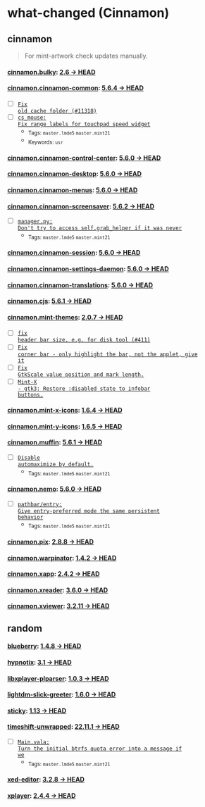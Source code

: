 # what-changed (Cinnamon)
## cinnamon
> For mint-artwork check updates manually.

#### [cinnamon.bulky](https://github.com/linuxmint/bulky): [2.6 → HEAD](https://github.com/linuxmint/bulky/compare/2.6...HEAD)


#### [cinnamon.cinnamon-common](https://github.com/linuxmint/cinnamon): [5.6.4 → HEAD](https://github.com/linuxmint/cinnamon/compare/5.6.4...HEAD)

- [ ] [<code>Fix old cache folder (#11318)</code>](https://github.com/linuxmint/cinnamon/commit/a53596d7d5a56009d0560c6100e455778a956579)
- [ ] [<code>cs_mouse: Fix range labels for touchpad speed widget</code>](https://github.com/linuxmint/cinnamon/commit/b92a48873a8e5be8309418037cbadbbe85ce6cf3)
  - <sub>Tags: <code>master.lmde5</code> <code>master.mint21</code></sub>
  - <sub>Keywords: <code>usr</code></sub>

#### [cinnamon.cinnamon-control-center](https://github.com/linuxmint/cinnamon-control-center): [5.6.0 → HEAD](https://github.com/linuxmint/cinnamon-control-center/compare/5.6.0...HEAD)


#### [cinnamon.cinnamon-desktop](https://github.com/linuxmint/cinnamon-desktop): [5.6.0 → HEAD](https://github.com/linuxmint/cinnamon-desktop/compare/5.6.0...HEAD)


#### [cinnamon.cinnamon-menus](https://github.com/linuxmint/cinnamon-menus): [5.6.0 → HEAD](https://github.com/linuxmint/cinnamon-menus/compare/5.6.0...HEAD)


#### [cinnamon.cinnamon-screensaver](https://github.com/linuxmint/cinnamon-screensaver): [5.6.2 → HEAD](https://github.com/linuxmint/cinnamon-screensaver/compare/5.6.2...HEAD)

- [ ] [<code>manager.py:  Don't try to access self.grab_helper if it was never</code>](https://github.com/linuxmint/cinnamon-screensaver/commit/b032c8df529653a13d937360076ce76dd20d2e61)
  - <sub>Tags: <code>master.lmde5</code> <code>master.mint21</code></sub>

#### [cinnamon.cinnamon-session](https://github.com/linuxmint/cinnamon-session): [5.6.0 → HEAD](https://github.com/linuxmint/cinnamon-session/compare/5.6.0...HEAD)


#### [cinnamon.cinnamon-settings-daemon](https://github.com/linuxmint/cinnamon-settings-daemon): [5.6.0 → HEAD](https://github.com/linuxmint/cinnamon-settings-daemon/compare/5.6.0...HEAD)


#### [cinnamon.cinnamon-translations](https://github.com/linuxmint/cinnamon-translations): [5.6.0 → HEAD](https://github.com/linuxmint/cinnamon-translations/compare/5.6.0...HEAD)


#### [cinnamon.cjs](https://github.com/linuxmint/cjs): [5.6.1 → HEAD](https://github.com/linuxmint/cjs/compare/5.6.1...HEAD)


#### [cinnamon.mint-themes](https://github.com/linuxmint/mint-themes): [2.0.7 → HEAD](https://github.com/linuxmint/mint-themes/compare/2.0.7...HEAD)

- [ ] [<code>fix header bar size, e.g. for disk tool (#411)</code>](https://github.com/linuxmint/mint-themes/commit/3a5312196d6cbd0b56ca37c65668e177cc718886)
- [ ] [<code>Fix corner bar - only highlight the bar, not the applet, give it</code>](https://github.com/linuxmint/mint-themes/commit/93d1ad8b9cb26606e3983bc2bc92cf1d6f0657ac)
- [ ] [<code>Fix GtkScale value position and mark length.</code>](https://github.com/linuxmint/mint-themes/commit/0218c73bb6ba888a696db21c746b7630adb02257)
- [ ] [<code>Mint-X - gtk3: Restore :disabled state to infobar buttons.</code>](https://github.com/linuxmint/mint-themes/commit/558df456c54b9441da3dc2139c69a6557c04af98)

#### [cinnamon.mint-x-icons](https://github.com/linuxmint/mint-x-icons): [1.6.4 → HEAD](https://github.com/linuxmint/mint-x-icons/compare/1.6.4...HEAD)


#### [cinnamon.mint-y-icons](https://github.com/linuxmint/mint-y-icons): [1.6.5 → HEAD](https://github.com/linuxmint/mint-y-icons/compare/1.6.5...HEAD)


#### [cinnamon.muffin](https://github.com/linuxmint/muffin): [5.6.1 → HEAD](https://github.com/linuxmint/muffin/compare/5.6.1...HEAD)

- [ ] [<code>Disable automaximize by default.</code>](https://github.com/linuxmint/muffin/commit/ad8487cea441f646eea9d0bbd9a6a62f8bfd26e7)
  - <sub>Tags: <code>master.lmde5</code> <code>master.mint21</code></sub>

#### [cinnamon.nemo](https://github.com/linuxmint/nemo): [5.6.0 → HEAD](https://github.com/linuxmint/nemo/compare/5.6.0...HEAD)

- [ ] [<code>pathbar/entry: Give entry-preferred mode the same persistent behavior</code>](https://github.com/linuxmint/nemo/commit/003e516cdaadd9a7d5ce0031c0280f2e51b779e0)
  - <sub>Tags: <code>master.lmde5</code> <code>master.mint21</code></sub>

#### [cinnamon.pix](https://github.com/linuxmint/pix): [2.8.8 → HEAD](https://github.com/linuxmint/pix/compare/2.8.8...HEAD)


#### [cinnamon.warpinator](https://github.com/linuxmint/warpinator): [1.4.2 → HEAD](https://github.com/linuxmint/warpinator/compare/1.4.2...HEAD)


#### [cinnamon.xapp](https://github.com/linuxmint/xapp): [2.4.2 → HEAD](https://github.com/linuxmint/xapp/compare/2.4.2...HEAD)


#### [cinnamon.xreader](https://github.com/linuxmint/xreader): [3.6.0 → HEAD](https://github.com/linuxmint/xreader/compare/3.6.0...HEAD)


#### [cinnamon.xviewer](https://github.com/linuxmint/xviewer): [3.2.11 → HEAD](https://github.com/linuxmint/xviewer/compare/3.2.11...HEAD)

## random

#### [blueberry](https://github.com/linuxmint/blueberry): [1.4.8 → HEAD](https://github.com/linuxmint/blueberry/compare/1.4.8...HEAD)


#### [hypnotix](https://github.com/linuxmint/hypnotix): [3.1 → HEAD](https://github.com/linuxmint/hypnotix/compare/3.1...HEAD)


#### [libxplayer-plparser](https://github.com/linuxmint/xplayer-plparser): [1.0.3 → HEAD](https://github.com/linuxmint/xplayer-plparser/compare/1.0.3...HEAD)


#### [lightdm-slick-greeter](https://github.com/linuxmint/slick-greeter): [1.6.0 → HEAD](https://github.com/linuxmint/slick-greeter/compare/1.6.0...HEAD)


#### [sticky](https://github.com/linuxmint/sticky): [1.13 → HEAD](https://github.com/linuxmint/sticky/compare/1.13...HEAD)


#### [timeshift-unwrapped](https://github.com/linuxmint/timeshift): [22.11.1 → HEAD](https://github.com/linuxmint/timeshift/compare/22.11.1...HEAD)

- [ ] [<code>Main.vala: Turn the initial btrfs quota error into a message if we</code>](https://github.com/linuxmint/timeshift/commit/02240c189895a93aa8b3f1ed473968cf74040564)
  - <sub>Tags: <code>master.lmde5</code> <code>master.mint21</code></sub>

#### [xed-editor](https://github.com/linuxmint/xed): [3.2.8 → HEAD](https://github.com/linuxmint/xed/compare/3.2.8...HEAD)


#### [xplayer](https://github.com/linuxmint/xplayer): [2.4.4 → HEAD](https://github.com/linuxmint/xplayer/compare/2.4.4...HEAD)

